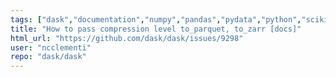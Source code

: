 ```yaml
---
tags: ["dask","documentation","numpy","pandas","pydata","python","scikit-learn","scipy"]
title: "How to pass compression level to_parquet, to_zarr [docs]"
html_url: "https://github.com/dask/dask/issues/9298"
user: "ncclementi"
repo: "dask/dask"
---
```


